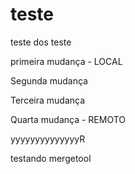 # teste
teste dos teste

primeira mudança - LOCAL

Segunda mudança

Terceira mudança

Quarta mudança - REMOTO

yyyyyyyyyyyyyyR

testando mergetool
